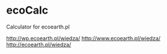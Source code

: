 # ecoCalc
Calculator for ecoearth.pl

http://wp.ecoearth.pl/wiedza/
http://www.ecoearth.pl/wiedza/
http://ecoearth.pl/wiedza/
